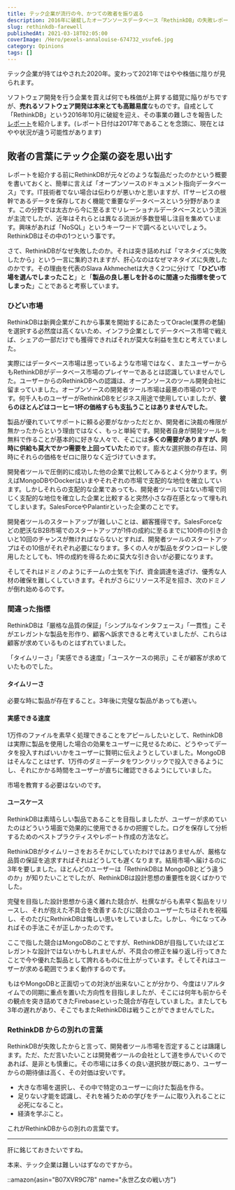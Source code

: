 ```yaml
---
title: テック企業が流行の今、かつての敗者を振り返る
description: 2016年に破綻したオープンソースデータベース「RethinkDB」の失敗レポートを分析。開発者ツール市場の厳しさ、「タイムリーさ」「実感できる速度」「ユースケース」重視の重要性をテック企業への教訓として考察。
slug: rethinkdb-farewell
publishedAt: 2021-03-18T02:05:00
coverImage: /Hero/pexels-annalouise-674732_vsufe6.jpg
category: Opinions
tags: []
---
```


テック企業が持てはやされた2020年。変わって2021年ではやや株価に陰りが見られます。

ソフトウェア開発を行う企業を買えば何でも株価が上昇する錯覚に陥りがちですが、**売れるソフトウェア開発は本来とても高難易度**なものです。自戒として「RethinkDB」という2016年10月に破綻を迎え、その事業の難しさを報告した[レポート](https://www.defmacro.org/2017/01/18/why-rethinkdb-failed.html)を紹介します。(レポート日付は2017年であることを念頭に、現在とはやや状況が違う可能性があります)

## 敗者の言葉にテック企業の姿を思い出す

レポートを紹介する前にRethinkDBが元々どのような製品だったのかという概要を書いておくと、簡単に言えば「オープンソースのドキュメント指向データベース」です。IT技術者でない場合は伝わりが悪いかと思いますが、ITサービスの根幹であるデータを保存しておく機能で重要なデータベースという分野があります。この分野では太古から今に至るまでリレーショナルデータベースという流派が主流でしたが、近年はそれらとは異なる流派が多数登場し注目を集めています。興味があれば「NoSQL」というキーワードで調べるといいでしょう。RethinkDBはその中の1つという事です。

さて、RethinkDBがなぜ失敗したのか。それは突き詰めれば「マネタイズに失敗したから」という一言に集約されますが、肝心なのはなぜマネタイズに失敗したのかです。その理由を代表のSlava Akhmechetは大きく2つに分けて「**ひどい市場を選んでしまったこと**」と「**製品の良し悪しを計るのに間違った指標を使ってしまった**」ことであると考察しています。

### ひどい市場

RethinkDBは新興企業がこれから事業を開始するにあたってOracle(業界の老舗)を選択する必然度は高くないため、インフラ企業としてデータベース市場で戦えば、シェアの一部だけでも獲得できればそれが莫大な利益を生むと考えていました。

実際にはデータベース市場は思っているような市場ではなく、またユーザーからもRethinkDBがデータベース市場のプレイヤーであるとは認識していませんでした。ユーザーからのRethinkDBへの認識は、オープンソースのツール開発会社に留まっていました。オープンソースの開発者ツール市場は最悪の市場の1つです。何千人ものユーザーがRethinkDBをビジネス用途で使用していましたが、**彼らのほとんどはコーヒー1杯の価格すらも支払うことはありませんでした**。

製品が優れていてサポートに頼る必要がなかっただとか、開発者に決裁の権限が無かったからという理由ではなく、もっと単純です。開発者自身が開発ツールを無料で作ることが基本的に好きな人々で、そこには**多くの需要がありますが、同時に供給も莫大でかつ需要を上回っていた**ためです。膨大な選択肢の存在は、同時にそれらの価格をゼロに限りなく近づけていきます。

開発者ツールで圧倒的に成功した他の企業で比較してみるとよく分かります。例えばMongoDBやDockerはいまやそれぞれの市場で支配的な地位を確立しています。しかしそれらの支配的な企業であっても、開発者ツールではない市場で同じく支配的な地位を確立した企業と比較すると突然小さな存在感となって埋もれてしまいます。SalesForceやPalantirといった企業のことです。

開発者ツールのスタートアップが難しいことは、顧客獲得です。SalesForceなどの肥沃なB2B市場でのスタートアップが1件の成約に至るまでに100件の引き合いと10回のチャンスが無ければならないとすれば、開発者ツールのスタートアップはその10倍がそれぞれ必要になります。多くの人々が製品をダウンロードし使用したとしても、1件の成約を得るために莫大な引き合いが必要になります。

そしてそれはドミノのようにチームの士気を下げ、資金調達を遠ざけ、優秀な人材の確保を難しくしていきます。それがさらにリソース不足を招き、次のドミノが倒れ始めるのです。

### 間違った指標

RethinkDBは「厳格な品質の保証」「シンプルなインタフェース」「一貫性」こそがエレガントな製品を形作り、顧客へ訴求できると考えていましたが、これらは顧客が求めているものとはずれていました。

「タイムリーさ」「実感できる速度」「ユースケースの掲示」こそが顧客が求めていたものでした。

#### タイムリーさ

必要な時に製品が存在すること。3年後に完璧な製品があっても遅い。

#### 実感できる速度

1万件のファイルを素早く処理できることをアピールしたいとして、RethinkDBは実際に製品を使用した場合の効果をユーザーに見せるために、どうやってデータを投入すればいいかをユーザーに賢明に伝えようとしていました。MongoDBはそんなことはせず、1万件のダミーデータをワンクリックで投入できるようにし、それにかかる時間をユーザーが直ちに確認できるようにしていました。

市場を教育する必要はないのです。

#### ユースケース

RethinkDBは素晴らしい製品であることを目指しましたが、ユーザーが求めていたのはどういう場面で効果的に使用できるかの把握でした。ログを保存して分析するためのベストプラクティスやレポート作成の方法など。

RethinkDBがタイムリーさをおろそかにしていたわけではありませんが、厳格な品質の保証を追求すればそれはどうしても遅くなります。結局市場へ届けるのに3年を要しました。ほとんどのユーザーは「RethinkDBは MongoDBとどう違うのか」が知りたいことでしたが、RethinkDBは設計思想の重要性を説くばかりでした。

完璧を目指した設計思想から遠く離れた競合が、杜撰ながらも素早く製品をリリースし、それが抱えた不具合を改善するたびに競合のユーザーたちはそれを祝福し、そのたびにRethinkDBは悔しい思いをしていました。しかし、今になってみればその手法こそが正しかったのです。

ここで指した競合はMongoDBのことですが、RethinkDBが目指していたほどエレガントな設計ではないかもしれませんが、不具合の修正を繰り返し行ってきたことで今や優れた製品として誇れるものに仕上がっています。そしてそれはユーザーが求める範囲でうまく動作するのです。

もはやMongoDBと正面切っての対決が出来ないことが分かり、今度はリアルタイムでの同期に重点を置いた方向性を目指しましたが、そこには何年も前からその観点を突き詰めてきたFirebaseといった競合が存在していました。またしても3年の遅れがあり、そこでもまたRethinkDBは戦うことができませんでした。

### RethinkDB からの別れの言葉

RethinkDBが失敗したからと言って、開発者ツール市場を否定することは躊躇します。ただ、ただ言いたいことは開発者ツールの会社として道を歩んでいくのであれば、是非とも慎重に。その市場には多くの良い選択肢が既にあり、ユーザーからの期待値は高く、その対価は安いです。

- 大きな市場を選択し、その中で特定のユーザーに向けた製品を作る。
- 足りない才能を認識し、それを補うための学びをチームに取り入れることに必死になること。
- 経済を学ぶこと。

これがRethinkDBからの別れの言葉です。

---

肝に銘じておきたいですね。

本来、テック企業は難しいはずなのですから。

::amazon{asin="B07XVR9C7B" name="永世乙女の戦い方"}

